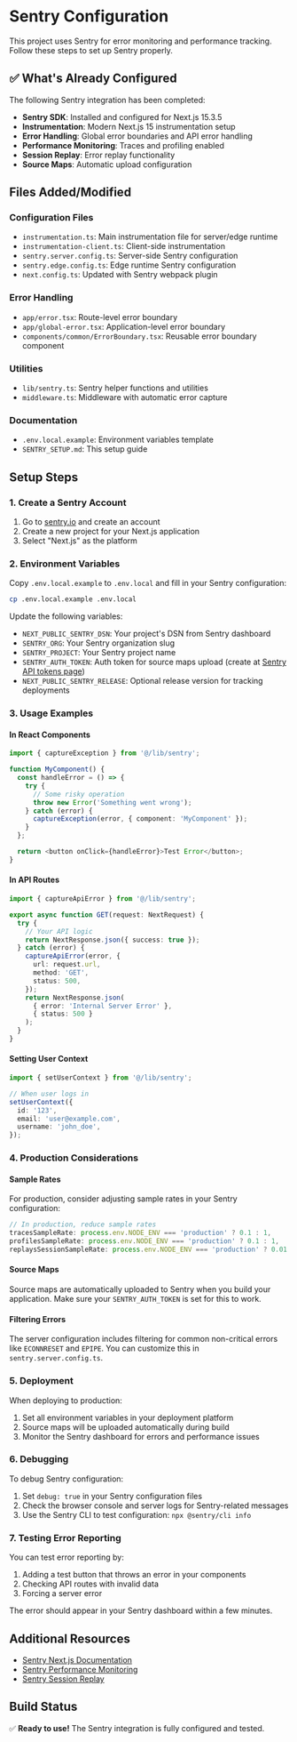 # Sentry Configuration

This project uses Sentry for error monitoring and performance tracking. Follow these steps to set up Sentry properly.

## ✅ What's Already Configured

The following Sentry integration has been completed:

- **Sentry SDK**: Installed and configured for Next.js 15.3.5
- **Instrumentation**: Modern Next.js 15 instrumentation setup
- **Error Handling**: Global error boundaries and API error handling
- **Performance Monitoring**: Traces and profiling enabled
- **Session Replay**: Error replay functionality
- **Source Maps**: Automatic upload configuration

## Files Added/Modified

### Configuration Files

- `instrumentation.ts`: Main instrumentation file for server/edge runtime
- `instrumentation-client.ts`: Client-side instrumentation
- `sentry.server.config.ts`: Server-side Sentry configuration
- `sentry.edge.config.ts`: Edge runtime Sentry configuration
- `next.config.ts`: Updated with Sentry webpack plugin

### Error Handling

- `app/error.tsx`: Route-level error boundary
- `app/global-error.tsx`: Application-level error boundary
- `components/common/ErrorBoundary.tsx`: Reusable error boundary component

### Utilities

- `lib/sentry.ts`: Sentry helper functions and utilities
- `middleware.ts`: Middleware with automatic error capture

### Documentation

- `.env.local.example`: Environment variables template
- `SENTRY_SETUP.md`: This setup guide

## Setup Steps

### 1. Create a Sentry Account

1. Go to [sentry.io](https://sentry.io) and create an account
2. Create a new project for your Next.js application
3. Select "Next.js" as the platform

### 2. Environment Variables

Copy `.env.local.example` to `.env.local` and fill in your Sentry configuration:

```bash
cp .env.local.example .env.local
```

Update the following variables:

- `NEXT_PUBLIC_SENTRY_DSN`: Your project's DSN from Sentry dashboard
- `SENTRY_ORG`: Your Sentry organization slug
- `SENTRY_PROJECT`: Your Sentry project name
- `SENTRY_AUTH_TOKEN`: Auth token for source maps upload (create at [Sentry API tokens page](https://sentry.io/settings/account/api/auth-tokens/))
- `NEXT_PUBLIC_SENTRY_RELEASE`: Optional release version for tracking deployments

### 3. Usage Examples

#### In React Components

```typescript
import { captureException } from '@/lib/sentry';

function MyComponent() {
  const handleError = () => {
    try {
      // Some risky operation
      throw new Error('Something went wrong');
    } catch (error) {
      captureException(error, { component: 'MyComponent' });
    }
  };

  return <button onClick={handleError}>Test Error</button>;
}
```

#### In API Routes

```typescript
import { captureApiError } from '@/lib/sentry';

export async function GET(request: NextRequest) {
  try {
    // Your API logic
    return NextResponse.json({ success: true });
  } catch (error) {
    captureApiError(error, {
      url: request.url,
      method: 'GET',
      status: 500,
    });
    return NextResponse.json(
      { error: 'Internal Server Error' },
      { status: 500 }
    );
  }
}
```

#### Setting User Context

```typescript
import { setUserContext } from '@/lib/sentry';

// When user logs in
setUserContext({
  id: '123',
  email: 'user@example.com',
  username: 'john_doe',
});
```

### 4. Production Considerations

#### Sample Rates

For production, consider adjusting sample rates in your Sentry configuration:

```typescript
// In production, reduce sample rates
tracesSampleRate: process.env.NODE_ENV === 'production' ? 0.1 : 1,
profilesSampleRate: process.env.NODE_ENV === 'production' ? 0.1 : 1,
replaysSessionSampleRate: process.env.NODE_ENV === 'production' ? 0.01 : 0.1,
```

#### Source Maps

Source maps are automatically uploaded to Sentry when you build your application. Make sure your `SENTRY_AUTH_TOKEN` is set for this to work.

#### Filtering Errors

The server configuration includes filtering for common non-critical errors like `ECONNRESET` and `EPIPE`. You can customize this in `sentry.server.config.ts`.

### 5. Deployment

When deploying to production:

1. Set all environment variables in your deployment platform
2. Source maps will be uploaded automatically during build
3. Monitor the Sentry dashboard for errors and performance issues

### 6. Debugging

To debug Sentry configuration:

1. Set `debug: true` in your Sentry configuration files
2. Check the browser console and server logs for Sentry-related messages
3. Use the Sentry CLI to test configuration: `npx @sentry/cli info`

### 7. Testing Error Reporting

You can test error reporting by:

1. Adding a test button that throws an error in your components
2. Checking API routes with invalid data
3. Forcing a server error

The error should appear in your Sentry dashboard within a few minutes.

## Additional Resources

- [Sentry Next.js Documentation](https://docs.sentry.io/platforms/javascript/guides/nextjs/)
- [Sentry Performance Monitoring](https://docs.sentry.io/platforms/javascript/guides/nextjs/performance/)
- [Sentry Session Replay](https://docs.sentry.io/platforms/javascript/guides/nextjs/session-replay/)

## Build Status

✅ **Ready to use!** The Sentry integration is fully configured and tested.
